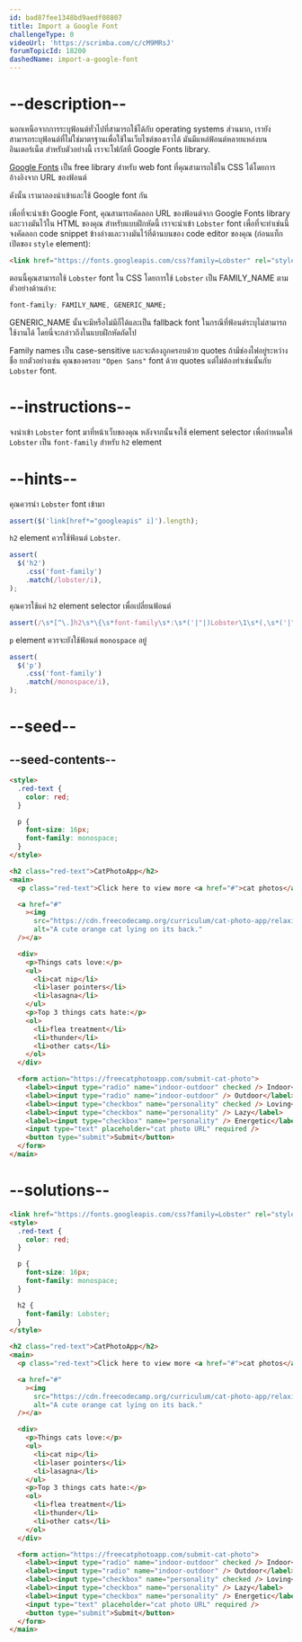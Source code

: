 ```yaml
---
id: bad87fee1348bd9aedf08807
title: Import a Google Font
challengeType: 0
videoUrl: 'https://scrimba.com/c/cM9MRsJ'
forumTopicId: 18200
dashedName: import-a-google-font
---
```


# --description--

นอกเหนือจากการระบุฟ้อนต์ทั่วไปที่สามารถใช้ได้กับ operating systems ส่วนมาก, เรายังสามารถระบุฟ้อนต์ที่ไม่ใช่มาตรฐานเพื่อใช้ในเว็บไซต์ของเราได้
มันมีแหล่ฟ้อนต์หลายแหล่งบนอินเตอร์เน็ต
สำหรับตัวอย่างนี้ เราจะโฟกัสที่ Google Fonts library.

[Google Fonts](https://fonts.google.com/) เป็น free library สำหรับ web font ที่คุณสามารถใช้ใน CSS ได้โดยการอ้างอิงจาก URL ของฟ้อนต์

ดังนั้น เรามาลองนำเข้าและใช้ Google font กัน

เพื่อที่จะนำเข้า Google Font, คุณสามารถคัดลอก URL ของฟ้อนต์จาก Google Fonts library และวางมันไว้ใน HTML ของคุณ
สำหรับแบบฝึกหัดนี้ เราจะนำเข้า `Lobster` font
เพื่อที่จะทำเช่นนี้ จงคัดลอก code snippet ข้างล่างและวางมันไว้ที่ด้านบนของ code editor ของคุณ (ก่อนแท็กเปิดของ `style` element):

```html
<link href="https://fonts.googleapis.com/css?family=Lobster" rel="stylesheet" type="text/css" />
```

ตอนนี้คุณสามารถใช้ `Lobster` font ใน CSS โดยการใช้ `Lobster` เป็น FAMILY_NAME ตามตัวอย่างด้านล่าง:

```css
font-family: FAMILY_NAME, GENERIC_NAME;
```

GENERIC_NAME นั้นจะมีหรือไม่มีก็ได้และเป็น fallback font ในกรณีที่ฟ้อนต์ระบุไม่สามารถใช้งานได้
โดยนี่จะกล่าวถึงในแบบฝึกหัดถัดไป

Family names เป็น case-sensitive และจะต้องถูกครอบด้วย quotes ถ้ามีช่องไฟอยู่ระหว่างชื่อ
ยกตัวอย่างเช่น คุณของครอบ `"Open Sans"` font ด้วย quotes แต่ไม่ต้องทำเช่นนั้นกับ `Lobster` font.

# --instructions--

จงนำเข้า `Lobster` font มาที่หน้าเว็บของคุณ หลังจากนั้นจงใช้ element selector เพื่อกำหนดให้ `Lobster` เป็น `font-family` สำหรับ `h2` element

# --hints--

คุณควรนำ `Lobster` font เข้ามา

```js
assert($('link[href*="googleapis" i]').length);
```

`h2` element ควรใช้ฟ้อนต์ `Lobster`.

```js
assert(
  $('h2')
    .css('font-family')
    .match(/lobster/i),
);
```

คุณควรใช้แค่ `h2` element selector เพื่อเปลี่ยนฟ้อนต์

```js
assert(/\s*[^\.]h2\s*\{\s*font-family\s*:\s*('|"|)Lobster\1\s*(,\s*('|"|)[a-z -]+\3\s*)?(;\s*\}|\})/gi.test(code));
```

`p` element ควรจะยังใช้ฟ้อนต์ `monospace` อยู่

```js
assert(
  $('p')
    .css('font-family')
    .match(/monospace/i),
);
```

# --seed--

## --seed-contents--

```html
<style>
  .red-text {
    color: red;
  }

  p {
    font-size: 16px;
    font-family: monospace;
  }
</style>

<h2 class="red-text">CatPhotoApp</h2>
<main>
  <p class="red-text">Click here to view more <a href="#">cat photos</a>.</p>

  <a href="#"
    ><img
      src="https://cdn.freecodecamp.org/curriculum/cat-photo-app/relaxing-cat.jpg"
      alt="A cute orange cat lying on its back."
  /></a>

  <div>
    <p>Things cats love:</p>
    <ul>
      <li>cat nip</li>
      <li>laser pointers</li>
      <li>lasagna</li>
    </ul>
    <p>Top 3 things cats hate:</p>
    <ol>
      <li>flea treatment</li>
      <li>thunder</li>
      <li>other cats</li>
    </ol>
  </div>

  <form action="https://freecatphotoapp.com/submit-cat-photo">
    <label><input type="radio" name="indoor-outdoor" checked /> Indoor</label>
    <label><input type="radio" name="indoor-outdoor" /> Outdoor</label><br />
    <label><input type="checkbox" name="personality" checked /> Loving</label>
    <label><input type="checkbox" name="personality" /> Lazy</label>
    <label><input type="checkbox" name="personality" /> Energetic</label><br />
    <input type="text" placeholder="cat photo URL" required />
    <button type="submit">Submit</button>
  </form>
</main>
```

# --solutions--

```html
<link href="https://fonts.googleapis.com/css?family=Lobster" rel="stylesheet" type="text/css" />
<style>
  .red-text {
    color: red;
  }

  p {
    font-size: 16px;
    font-family: monospace;
  }

  h2 {
    font-family: Lobster;
  }
</style>

<h2 class="red-text">CatPhotoApp</h2>
<main>
  <p class="red-text">Click here to view more <a href="#">cat photos</a>.</p>

  <a href="#"
    ><img
      src="https://cdn.freecodecamp.org/curriculum/cat-photo-app/relaxing-cat.jpg"
      alt="A cute orange cat lying on its back."
  /></a>

  <div>
    <p>Things cats love:</p>
    <ul>
      <li>cat nip</li>
      <li>laser pointers</li>
      <li>lasagna</li>
    </ul>
    <p>Top 3 things cats hate:</p>
    <ol>
      <li>flea treatment</li>
      <li>thunder</li>
      <li>other cats</li>
    </ol>
  </div>

  <form action="https://freecatphotoapp.com/submit-cat-photo">
    <label><input type="radio" name="indoor-outdoor" checked /> Indoor</label>
    <label><input type="radio" name="indoor-outdoor" /> Outdoor</label><br />
    <label><input type="checkbox" name="personality" checked /> Loving</label>
    <label><input type="checkbox" name="personality" /> Lazy</label>
    <label><input type="checkbox" name="personality" /> Energetic</label><br />
    <input type="text" placeholder="cat photo URL" required />
    <button type="submit">Submit</button>
  </form>
</main>
```
